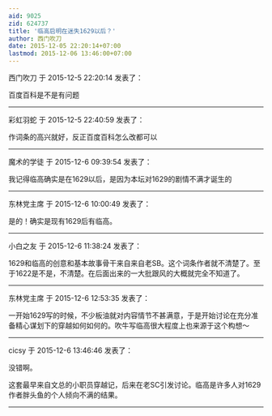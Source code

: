 ```yaml
---
aid: 9025
zid: 624737
title: '临高启明在迷失1629以后？'
author: 西门吹刀
date: 2015-12-05 22:20:14+07:00
lastmod: 2015-12-06 13:46:00+07:00
---
```


西门吹刀 于 2015-12-5 22:20:14 发表了：

百度百科是不是有问题

---------

彩虹羽蛇 于 2015-12-5 22:40:59 发表了：

作词条的高兴就好，反正百度百科怎么改都可以

---------

魔术的学徒 于 2015-12-6 09:39:54 发表了：

我记得临高确实是在1629以后，是因为本坛对1629的剧情不满才诞生的

---------

东林党主席 于 2015-12-6 10:00:49 发表了：

是的！确实是现有1629后有临高。

---------

小白之友 于 2015-12-6 11:38:24 发表了：

1629和临高的创意和基本故事骨干来自来自老SB。这个词条作者就不清楚了。至于1622是不是，不清楚。在后面出来的一大批跟风的大概就完全不知道了。

---------

东林党主席 于 2015-12-6 12:53:35 发表了：

一开始1629写的时候，不少板油就对内容情节不甚满意，于是开始讨论在充分准备精心谋划下的穿越如何如何的。吹牛写临高很大程度上也来源于这个构想～

---------

cicsy 于 2015-12-6 13:46:46 发表了：

没错啊。

这套最早来自文总的小职员穿越记，后来在老SC引发讨论。临高是许多人对1629作者胖头鱼的个人倾向不满的结果。

---------

